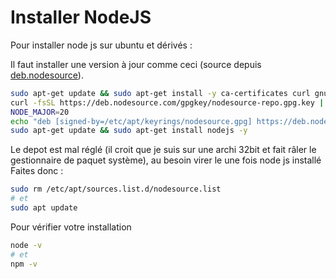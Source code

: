 # Installer NodeJS

Pour installer node js sur ubuntu et dérivés :

Il faut installer une version à jour comme ceci (source depuis [deb.nodesource](https://deb.nodesource.com)).

```bash
sudo apt-get update && sudo apt-get install -y ca-certificates curl gnupg
curl -fsSL https://deb.nodesource.com/gpgkey/nodesource-repo.gpg.key | sudo gpg --dearmor -o /etc/apt/keyrings/nodesource.gpg
NODE_MAJOR=20
echo "deb [signed-by=/etc/apt/keyrings/nodesource.gpg] https://deb.nodesource.com/node_$NODE_MAJOR.x nodistro main" | sudo tee /etc/apt/sources.list.d/nodesource.list
sudo apt-get update && sudo apt-get install nodejs -y
```

Le depot est mal réglé (il croit que je suis sur une archi 32bit et fait râler le gestionnaire de paquet système), au besoin virer le une fois node js installé
Faites donc :

```bash
sudo rm /etc/apt/sources.list.d/nodesource.list
# et
sudo apt update
```

Pour vérifier votre installation

```bash
node -v
# et
npm -v
```
